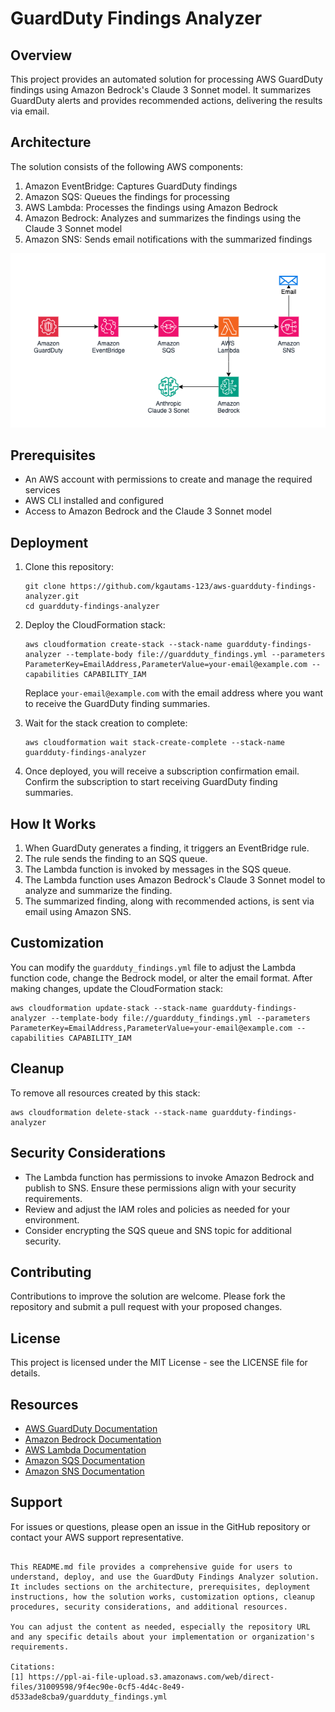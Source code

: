 # GuardDuty Findings Analyzer

## Overview

This project provides an automated solution for processing AWS GuardDuty findings using Amazon Bedrock's Claude 3 Sonnet model. It summarizes GuardDuty alerts and provides recommended actions, delivering the results via email.

## Architecture

The solution consists of the following AWS components:

1. Amazon EventBridge: Captures GuardDuty findings
2. Amazon SQS: Queues the findings for processing
3. AWS Lambda: Processes the findings using Amazon Bedrock
4. Amazon Bedrock: Analyzes and summarizes the findings using the Claude 3 Sonnet model
5. Amazon SNS: Sends email notifications with the summarized findings

![Architecture Diagram](Architecture.png)
## Prerequisites

- An AWS account with permissions to create and manage the required services
- AWS CLI installed and configured
- Access to Amazon Bedrock and the Claude 3 Sonnet model

## Deployment

1. Clone this repository:
   ```
   git clone https://github.com/kgautams-123/aws-guardduty-findings-analyzer.git
   cd guardduty-findings-analyzer
   ```

2. Deploy the CloudFormation stack:
   ```
   aws cloudformation create-stack --stack-name guardduty-findings-analyzer --template-body file://guardduty_findings.yml --parameters ParameterKey=EmailAddress,ParameterValue=your-email@example.com --capabilities CAPABILITY_IAM
   ```

   Replace `your-email@example.com` with the email address where you want to receive the GuardDuty finding summaries.

3. Wait for the stack creation to complete:
   ```
   aws cloudformation wait stack-create-complete --stack-name guardduty-findings-analyzer
   ```

4. Once deployed, you will receive a subscription confirmation email. Confirm the subscription to start receiving GuardDuty finding summaries.

## How It Works

1. When GuardDuty generates a finding, it triggers an EventBridge rule.
2. The rule sends the finding to an SQS queue.
3. The Lambda function is invoked by messages in the SQS queue.
4. The Lambda function uses Amazon Bedrock's Claude 3 Sonnet model to analyze and summarize the finding.
5. The summarized finding, along with recommended actions, is sent via email using Amazon SNS.

## Customization

You can modify the `guardduty_findings.yml` file to adjust the Lambda function code, change the Bedrock model, or alter the email format. After making changes, update the CloudFormation stack:

```
aws cloudformation update-stack --stack-name guardduty-findings-analyzer --template-body file://guardduty_findings.yml --parameters ParameterKey=EmailAddress,ParameterValue=your-email@example.com --capabilities CAPABILITY_IAM
```

## Cleanup

To remove all resources created by this stack:

```
aws cloudformation delete-stack --stack-name guardduty-findings-analyzer
```

## Security Considerations

- The Lambda function has permissions to invoke Amazon Bedrock and publish to SNS. Ensure these permissions align with your security requirements.
- Review and adjust the IAM roles and policies as needed for your environment.
- Consider encrypting the SQS queue and SNS topic for additional security.

## Contributing

Contributions to improve the solution are welcome. Please fork the repository and submit a pull request with your proposed changes.

## License

This project is licensed under the MIT License - see the LICENSE file for details.

## Resources

- [AWS GuardDuty Documentation](https://docs.aws.amazon.com/guardduty/)
- [Amazon Bedrock Documentation](https://docs.aws.amazon.com/bedrock/)
- [AWS Lambda Documentation](https://docs.aws.amazon.com/lambda/)
- [Amazon SQS Documentation](https://docs.aws.amazon.com/sqs/)
- [Amazon SNS Documentation](https://docs.aws.amazon.com/sns/)

## Support

For issues or questions, please open an issue in the GitHub repository or contact your AWS support representative.
```

This README.md file provides a comprehensive guide for users to understand, deploy, and use the GuardDuty Findings Analyzer solution. It includes sections on the architecture, prerequisites, deployment instructions, how the solution works, customization options, cleanup procedures, security considerations, and additional resources.

You can adjust the content as needed, especially the repository URL and any specific details about your implementation or organization's requirements.

Citations:
[1] https://ppl-ai-file-upload.s3.amazonaws.com/web/direct-files/31009598/9f4ec90e-0cf5-4d4c-8e49-d533ade8cba9/guardduty_findings.yml
